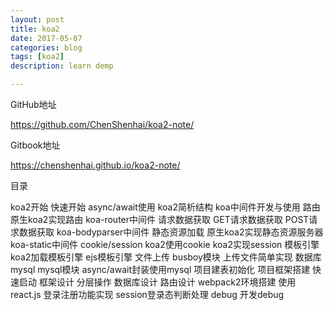 ```yaml
---
layout: post
title: koa2
date: 2017-05-07
categories: blog
tags: [koa2]
description: learn demp

---
```


GitHub地址

https://github.com/ChenShenhai/koa2-note/

Gitbook地址

https://chenshenhai.github.io/koa2-note/

目录

koa2开始
快速开始
async/await使用
koa2简析结构
koa中间件开发与使用
路由
原生koa2实现路由
koa-router中间件
请求数据获取
GET请求数据获取
POST请求数据获取
koa-bodyparser中间件
静态资源加载
原生koa2实现静态资源服务器
koa-static中间件
cookie/session
koa2使用cookie
koa2实现session
模板引擎
koa2加载模板引擎
ejs模板引擎
文件上传
busboy模块
上传文件简单实现
数据库mysql
mysql模块
async/await封装使用mysql
项目建表初始化
项目框架搭建
快速启动
框架设计
分层操作
数据库设计
路由设计
webpack2环境搭建
使用react.js
登录注册功能实现
session登录态判断处理
debug
开发debug
